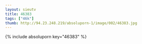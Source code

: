 ```yaml
--- 
layout: sieutv
title: 46383
tags: ["46k"]
thumb: http://94.23.248.219/absoluporn-1/image/002/46383.jpg
---
```

{% include absoluporn key="46383" %} 
